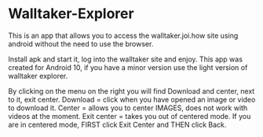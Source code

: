 # Walltaker-Explorer
This is an app that allows you to access the walltaker.joi.how site using android without the need to use the browser.

<Instructions>
Install apk and start it, log into the walltaker site and enjoy.

<features>
This app was created for Android 10, if you have a minor version use the light version of walltaker explorer.
  
By clicking on the menu on the right you will find Download and center, next to it, exit center.
Download = click when you have opened an image or video to download it.
Center = allows you to center IMAGES, does not work with videos at the moment.
Exit center = takes you out of centered mode.
If you are in centered mode, FIRST click Exit Center and THEN click Back.
